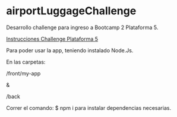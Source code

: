 # airportLuggageChallenge
Desarrollo challenge para ingreso a Bootcamp 2 Plataforma 5.

[Instrucciones Challenge Plataforma 5](https://gist.github.com/Plataforma5la/2063a4d6538fb9a3487de8becb15b2b5)

Para poder usar la app, teniendo instalado Node.Js.

En las carpetas:

/front/my-app

&

/back

Correr el comando:
$ npm i
para instalar dependencias necesarias.

